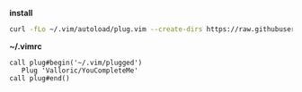 **install**
```bash
curl -fLo ~/.vim/autoload/plug.vim --create-dirs https://raw.githubusercontent.com/junegunn/vim-plug/master/plug.vim
```

**~/.vimrc**
```vim
call plug#begin('~/.vim/plugged') 
   Plug 'Valloric/YouCompleteMe'                                                                          
call plug#end()  
```
